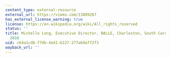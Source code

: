 ```yaml
---
content_type: external-resource
external_url: https://vimeo.com/13889267
has_external_license_warning: true
license: https://en.wikipedia.org/wiki/All_rights_reserved
status: ''
title: Michelle Long, Executive Director, BALLE, Charleston, South Carolina, May 21,
  2010
uid: c64a1cd6-f7db-4e41-b227-277ab9aff2f3
wayback_url: ''
---
```

